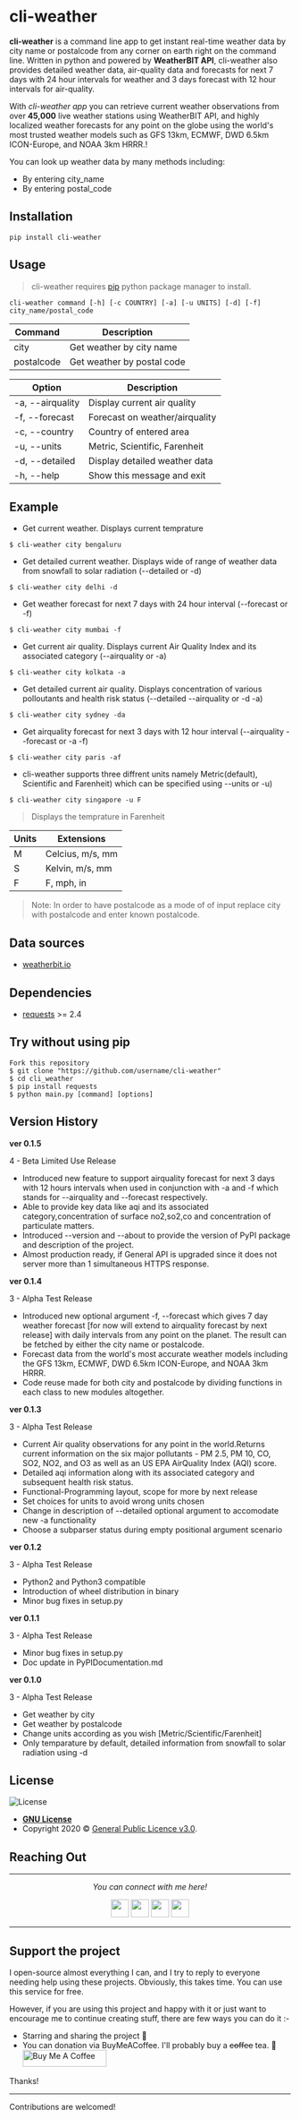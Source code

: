 # cli-weather

**cli-weather** is a command line app to get instant real-time weather data by city name or postalcode from any corner on earth right on the command line.
Written in python and powered by **WeatherBIT API**, cli-weather also provides detailed weather data, air-quality data and forecasts for next 7 days with 24 hour intervals for weather and 3 days forecast with 12 hour intervals for air-quality.

With *cli-weather app* you can retrieve current weather observations from over **45,000** live weather stations using WeatherBIT API, and highly localized weather forecasts for any point on the globe using the world's most trusted weather models such as GFS 13km, ECMWF, DWD 6.5km ICON-Europe, and NOAA 3km HRRR.!

You can look up weather data by many methods including:
- By entering city_name
- By entering postal_code

## Installation

```
pip install cli-weather
```

## Usage

> cli-weather requires [pip](pip.pypa.io) python package manager to install.
```
cli-weather command [-h] [-c COUNTRY] [-a] [-u UNITS] [-d] [-f] city_name/postal_code
```

|Command         | Description                   |
|----------------|-------------------------------|
|city            | Get weather by city name      |
|postalcode      | Get weather by postal code    |

|Option          | Description                   |
|----------------|-------------------------------|
|-a, --airquality| Display current air quality   |
|-f, --forecast  | Forecast on weather/airquality|
|-c, --country   | Country of entered area       |
|-u, --units     | Metric, Scientific, Farenheit |
|-d, --detailed  | Display detailed weather data |
|-h, --help      | Show this message and exit    |

## Example

- Get current weather. Displays current temprature
```
$ cli-weather city bengaluru
```

- Get detailed current weather. Displays wide of range of weather data from snowfall to solar radiation (--detailed or -d)
```
$ cli-weather city delhi -d
```

- Get weather forecast for next 7 days with 24 hour interval (--forecast or -f)
```
$ cli-weather city mumbai -f
```

- Get current air quality. Displays current Air Quality Index and its associated category (--airquality or -a)
```
$ cli-weather city kolkata -a
```

- Get detailed current air quality. Displays concentration of various polloutants and health risk status (--detailed --airquality or -d -a)
```
$ cli-weather city sydney -da
```

- Get airquality forecast for next 3 days with 12 hour interval (--airquality --forecast or -a -f)
```
$ cli-weather city paris -af
```

- cli-weather supports three diffrent units namely Metric(default), Scientific and Farenheit) which can be specified using --units or -u)
```
$ cli-weather city singapore -u F
```
> Displays the temprature in Farenheit

|Units           | Extensions                    |
|----------------|-------------------------------|
|M               | Celcius, m/s, mm              |
|S               | Kelvin, m/s, mm               |
|F               | F, mph, in                    |

> Note: In order to have postalcode as a mode of of input replace city with postalcode and enter known postalcode.

## Data sources

* [weatherbit.io](https://weatherbit.io/)

## Dependencies

* [requests](http://docs.python-requests.org/en/latest/) >= 2.4

## Try without using pip

```
Fork this repository
$ git clone "https://github.com/username/cli-weather"
$ cd cli_weather
$ pip install requests
$ python main.py [command] [options]

```

## Version History

**ver 0.1.5**

4 - Beta Limited Use Release
- Introduced new feature to support airquality forecast for next 3 days with 12 hours intervals when used in conjunction with -a and -f which stands for --airquality and --forecast respectively.
- Able to provide key data like aqi and its associated category,concentration of surface no2,so2,co and concentration of particulate matters.
- Introduced --version and --about to provide the version of PyPI package and description of the project.
- Almost production ready, if General API is upgraded since it does not server more than 1 simultaneous HTTPS response.

**ver 0.1.4**

3 - Alpha Test Release
- Introduced new optional argument -f, --forecast which gives 7 day weather forecast [for now will extend to airquality forecast by next release] with daily intervals from any point on the planet. The result can be fetched by either the city name or postalcode.
- Forecast data from the world's most accurate weather models including the GFS 13km, ECMWF, DWD 6.5km ICON-Europe, and NOAA 3km HRRR.
- Code reuse made for both city and postalcode by dividing functions in each class to new modules altogether.

**ver 0.1.3**

3 - Alpha Test Release
- Current Air quality observations for any point in the world.Returns current information on the six major pollutants - PM 2.5, PM 10, CO, SO2, NO2, and O3 as well as an US EPA AirQuality Index (AQI) score.
- Detailed aqi information along with its associated category and subsequent health risk status.
- Functional-Programming layout, scope for more by next release
- Set choices for units to avoid wrong units chosen
- Change in description of --detailed optional argument to accomodate new -a functionality
- Choose a subparser status during empty positional argument scenario

**ver 0.1.2**

3 - Alpha Test Release
- Python2 and Python3 compatible
- Introduction of wheel distribution in binary
- Minor bug fixes in setup.py

**ver 0.1.1**

3 - Alpha Test Release
- Minor bug fixes in setup.py
- Doc update in PyPIDocumentation.md

**ver 0.1.0**

3 - Alpha Test Release
- Get weather by city
- Get weather by postalcode
- Change units according as you wish [Metric/Scientific/Farenheit]
- Only temparature by default, detailed information from snowfall to solar radiation using -d

## License

![License](https://img.shields.io/badge/%20licence-%20GNU%20V3.0-yellow)

- **[GNU License](https://img.shields.io/badge/%20licence-%20GNU%20V3.0-yellow)**
- Copyright 2020 © <a href="https://github.com/vatsa287/cli-weather/blob/master/LICENSE" target="_blank">General Public Licence v3.0</a>.

## Reaching Out

<hr>
<p align="center">
  <i>You can connect with me here!</i>
  <p align="center">
    <a href="https://twitter.com/vasta287" alt="Twitter"><img height="32" width="32" src="https://cdn.jsdelivr.net/npm/simple-icons@v3/icons/twitter.svg"/></a>
    <a href="https://www.linkedin.com/in/vatsa287" alt="Linkedin"><img height="32" width="32" src="https://cdn.jsdelivr.net/npm/simple-icons@v3/icons/linkedin.svg" /></a>
    <a href="https://github.com/vatsa287" alt="GitHub"><img height="32" width="32" src="https://cdn.jsdelivr.net/npm/simple-icons@v3/icons/github.svg" /></a>
    <a href="https://medium.com/@shreevatsan" alt="Medium"><img height="32" width="32" src="https://cdn.jsdelivr.net/npm/simple-icons@v3/icons/medium.svg" /></a>
  </p>
</p>
<hr>


## Support the project

I open-source almost everything I can, and I try to reply to everyone needing help using these projects. Obviously,
this takes time. You can use this service for free.

However, if you are using this project and happy with it or just want to encourage me to continue creating stuff, there are few ways you can do it :-

- Starring and sharing the project :rocket:
- You can donation via BuyMeACoffee. I'll probably buy a ~~coffee~~ tea. :tea:
<a
href="https://www.buymeacoffee.com/vatsa287">
<img
src="https://cdn.buymeacoffee.com/buttons/default-orange.png"
alt="Buy Me A Coffee" width="150" height="30" >
</a>

Thanks!

---

Contributions are welcomed!

